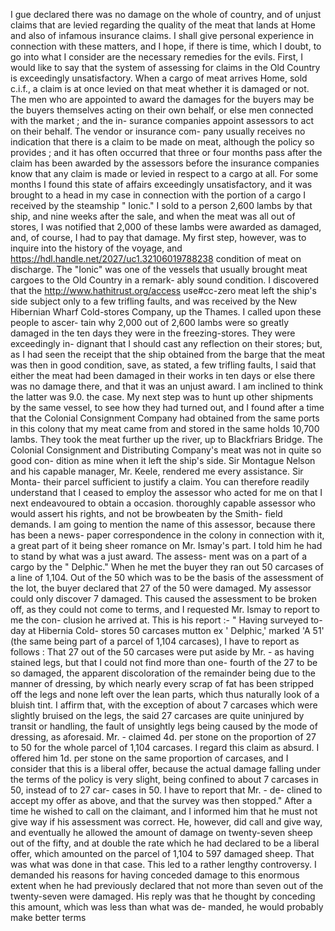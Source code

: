I gue declared there was no damage on the whole of country, and of unjust claims that are levied regarding the quality of the meat that lands at Home and also of infamous insurance claims. I shall give personal experience in connection with these matters, and I hope, if there is time, which I doubt, to go into what I consider are the necessary remedies for the evils. First, I would like to say that the system of assessing for claims in the Old Country is exceedingly unsatisfactory. When a cargo of meat arrives Home, sold c.i.f., a claim is at once levied on that meat whether it is damaged or not. The men who are appointed to award the damages for the buyers may be the buyers themselves acting on their own behalf, or else men connected with the market ; and the in- surance companies appoint assessors to act on their behalf. The vendor or insurance com- pany usually receives no indication that there is a claim to be made on meat, although the policy so provides ; and it has often occurred that three or four months pass after the claim has been awarded by the assessors before the insurance companies know that any claim is made or levied in respect to a cargo at all. For some months I found this state of affairs exceedingly unsatisfactory, and it was brought to a head in my case in connection with the portion of a cargo I received by the steamship " Ionic." I sold to a person 2,600 lambs by that ship, and nine weeks after the sale, and when the meat was all out of stores, I was notified that 2,000 of these lambs were awarded as damaged, and, of course, I had to pay that damage. My first step, however, was to inquire into the history of the voyage, and https://hdl.handle.net/2027/uc1.32106019788238 condition of meat on discharge. The "Ionic" was one of the vessels that usually brought meat cargoes to the Old Country in a remark- ably sound condition. I discovered that the http://www.hathitrust.org/access use#cc-zero meat left the ship's side subject only to a few trifling faults, and was received by the New Hibernian Wharf Cold-stores Company, up the Thames. I called upon these people to ascer- tain why 2,000 out of 2,600 lambs were so greatly damaged in the ten days they were in the freezing-stores. They were exceedingly in- dignant that I should cast any reflection on their stores; but, as I had seen the receipt that the ship obtained from the barge that the meat was then in good condition, save, as stated, a few trifling faults, I said that either the meat had been damaged in their works in ten days or else there was no damage there, and that it was an unjust award. I am inclined to think the latter was 9.0. the case. My next step was to hunt up other shipments by the same vessel, to see how they had turned out, and I found after a time that the Colonial Consignment Company had obtained from the same ports in this colony that my meat came from and stored in the same holds 10,700 lambs. They took the meat further up the river, up to Blackfriars Bridge. The Colonial Consignment and Distributing Company's meat was not in quite so good con- dition as mine when it left the ship's side. Sir Montague Nelson and his capable manager, Mr. Keele, rendered me every assistance. Sir Monta- their parcel sufficient to justify a claim. You can therefore readily understand that I ceased to employ the assessor who acted for me on that I next endeavoured to obtain a occasion. thoroughly capable assessor who would assert his rights, and not be browbeaten by the Smith- field demands. I am going to mention the name of this assessor, because there has been a news- paper correspondence in the colony in connection with it, a great part of it being sheer romance on Mr. Ismay's part. I told him he had to stand by what was a just award. The assess- ment was on a part of a cargo by the " Delphic." When he met the buyer they ran out 50 carcases of a line of 1,104. Out of the 50 which was to be the basis of the assessment of the lot, the buyer declared that 27 of the 50 were damaged. My assessor could only discover 7 damaged. This caused the assessment to be broken off, as they could not come to terms, and I requested Mr. Ismay to report to me the con- clusion he arrived at. This is his report :- " Having surveyed to-day at Hibernia Cold- stores 50 carcases mutton ex ' Delphic,' marked 'A 51' (the same being part of a parcel of 1,104 carcases), I have to report as follows : That 27 out of the 50 carcases were put aside by Mr. - as having stained legs, but that I could not find more than one- fourth of the 27 to be so damaged, the apparent discoloration of the remainder being due to the manner of dressing, by which nearly every scrap of fat has been stripped off the legs and none left over the lean parts, which thus naturally look of a bluish tint. I affirm that, with the exception of about 7 carcases which were slightly bruised on the legs, the said 27 carcases are quite uninjured by transit or handling, the fault of unsightly legs being caused by the mode of dressing, as aforesaid. Mr. - claimed 4d. per stone on the proportion of 27 to 50 for the whole parcel of 1,104 carcases. I regard this claim as absurd. I offered him 1d. per stone on the same proportion of carcases, and I consider that this is a liberal offer, because the actual damage falling under the terms of the policy is very slight, being confined to about 7 carcases in 50, instead of to 27 car- cases in 50. I have to report that Mr. - de- clined to accept my offer as above, and that the survey was then stopped." After a time he wished to call on the claimant, and I informed him that he must not give way if his assessment was correct. He, however, did call and give way, and eventually he allowed the amount of damage on twenty-seven sheep out of the fifty, and at double the rate which he had declared to be a liberal offer, which amounted on the parcel of 1,104 to 597 damaged sheep. That was what was done in that case. This led to a rather lengthy controversy. I demanded his reasons for having conceded damage to this enormous extent when he had previously declared that not more than seven out of the twenty-seven were damaged. His reply was that he thought by conceding this amount, which was less than what was de- manded, he would probably make better terms 